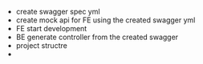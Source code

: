 - create swagger spec yml
- create mock api for FE using the created swagger yml
- FE start development
- BE generate controller from the created swagger
- project structre
- 